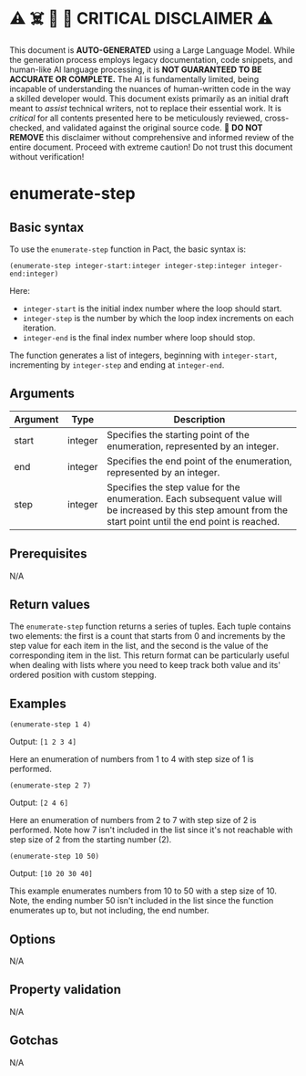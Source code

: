 
# ⚠️ ☠️ 🔮 🤖 CRITICAL DISCLAIMER ⚠️

 
This document is **AUTO-GENERATED** using a Large Language Model. While the generation process employs legacy documentation, code snippets, and human-like AI language processing, it is **NOT GUARANTEED TO BE ACCURATE OR COMPLETE.** The AI is fundamentally limited, being incapable of understanding the nuances of human-written code in the way a skilled developer would. This document exists primarily as an initial draft meant to *assist* technical writers, not to replace their essential work. It is *critical* for all contents presented here to be meticulously reviewed, cross-checked, and validated against the original source code. 🚫 **DO NOT REMOVE** this disclaimer without comprehensive and informed review of the entire document. Proceed with extreme caution! Do not trust this document without verification!

# enumerate-step

## Basic syntax

To use the `enumerate-step` function in Pact, the basic syntax is:

```pact
(enumerate-step integer-start:integer integer-step:integer integer-end:integer)
```

Here: 
- `integer-start` is the initial index number where the loop should start.
- `integer-step` is the number by which the loop index increments on each iteration.
- `integer-end` is the final index number where loop should stop. 

The function generates a list of integers, beginning with `integer-start`, incrementing by `integer-step` and ending at `integer-end`.

## Arguments

| Argument | Type | Description |
| --- | --- | --- |
| start | integer | Specifies the starting point of the enumeration, represented by an integer. |
| end | integer | Specifies the end point of the enumeration, represented by an integer. |
| step | integer | Specifies the step value for the enumeration. Each subsequent value will be increased by this step amount from the start point until the end point is reached. |

## Prerequisites

N/A

## Return values

The `enumerate-step` function returns a series of tuples. Each tuple contains two elements: the first is a count that starts from 0 and increments by the step value for each item in the list, and the second is the value of the corresponding item in the list. This return format can be particularly useful when dealing with lists where you need to keep track both value and its' ordered position with custom stepping.

## Examples

```pact
(enumerate-step 1 4)
```
Output: `[1 2 3 4]`

Here an enumeration of numbers from 1 to 4 with step size of 1 is performed.

```pact
(enumerate-step 2 7)
```
Output: `[2 4 6]`

Here an enumeration of numbers from 2 to 7 with step size of 2 is performed. Note how 7 isn't included in the list since it's not reachable with step size of 2 from the starting number (2).

```pact
(enumerate-step 10 50)
```
Output: `[10 20 30 40]`

This example enumerates numbers from 10 to 50 with a step size of 10. Note, the ending number 50 isn't included in the list since the function enumerates up to, but not including, the end number.

## Options

N/A

## Property validation

N/A

## Gotchas

N/A

